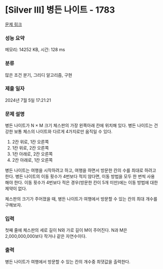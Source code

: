 # [Silver III] 병든 나이트 - 1783 

[문제 링크](https://www.acmicpc.net/problem/1783) 

### 성능 요약

메모리: 14252 KB, 시간: 128 ms

### 분류

많은 조건 분기, 그리디 알고리즘, 구현

### 제출 일자

2024년 7월 5일 17:21:21

### 문제 설명

<p>병든 나이트가 N × M 크기 체스판의 가장 왼쪽아래 칸에 위치해 있다. 병든 나이트는 건강한 보통 체스의 나이트와 다르게 4가지로만 움직일 수 있다.</p>

<ol>
	<li>2칸 위로, 1칸 오른쪽</li>
	<li>1칸 위로, 2칸 오른쪽</li>
	<li>1칸 아래로, 2칸 오른쪽</li>
	<li>2칸 아래로, 1칸 오른쪽</li>
</ol>

<p>병든 나이트는 여행을 시작하려고 하고, 여행을 하면서 방문한 칸의 수를 최대로 하려고 한다. 병든 나이트의 이동 횟수가 4번보다 적지 않다면, 이동 방법을 모두 한 번씩 사용해야 한다. 이동 횟수가 4번보다 적은 경우(방문한 칸이 5개 미만)에는 이동 방법에 대한 제약이 없다.</p>

<p>체스판의 크기가 주어졌을 때, 병든 나이트가 여행에서 방문할 수 있는 칸의 최대 개수를 구해보자.</p>

### 입력 

 <p>첫째 줄에 체스판의 세로 길이 N와 가로 길이 M이 주어진다. N과 M은 2,000,000,000보다 작거나 같은 자연수이다.</p>

### 출력 

 <p>병든 나이트가 여행에서 방문할 수 있는 칸의 개수중 최댓값을 출력한다.</p>

